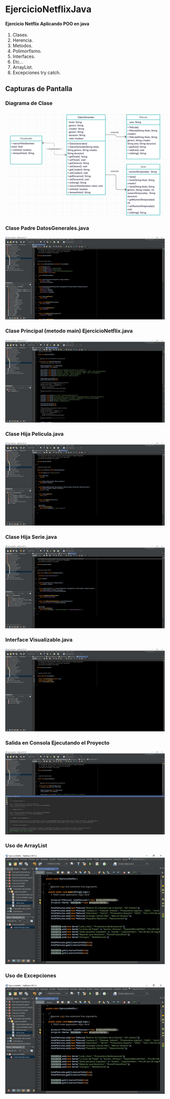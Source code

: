 # EjercicioNetflixJava

#### Ejercicio Netflix Aplicando POO en java 

1. Clases. 
2. Herencia.
3. Metodos.
4. Polimorfismo.
5. Interfaces.
6. Etc...
7. ArrayList.
8. Excepciones try catch.

## Capturas de Pantalla

### Diagrama de Clase

![captura01](https://github.com/WalterGaldamezWeb/EjercicioNetflixJava/blob/master/capturas_pantalla/07.png)

### Clase Padre DatosGenerales.java

![captura01](https://github.com/WalterGaldamezWeb/EjercicioNetflixJava/blob/master/capturas_pantalla/01.png)

### Clase Principal (metodo main) EjercicioNetflix.java

![captura01](https://github.com/WalterGaldamezWeb/EjercicioNetflixJava/blob/master/capturas_pantalla/02.png)

### Clase Hija Pelicula.java

![captura01](https://github.com/WalterGaldamezWeb/EjercicioNetflixJava/blob/master/capturas_pantalla/03.png)

### Clase Hija Serie.java

![captura01](https://github.com/WalterGaldamezWeb/EjercicioNetflixJava/blob/master/capturas_pantalla/04.png)

### Interface Visualizable.java

![captura01](https://github.com/WalterGaldamezWeb/EjercicioNetflixJava/blob/master/capturas_pantalla/05.png)

### Salida en Consola Ejecutando el Proyecto

![captura01](https://github.com/WalterGaldamezWeb/EjercicioNetflixJava/blob/master/capturas_pantalla/06.png)

### Uso de ArrayList

![captura01](https://github.com/WalterGaldamezWeb/EjercicioNetflixJava/blob/master/capturas_pantalla/08.png)

### Uso de Excepciones

![captura01](https://github.com/WalterGaldamezWeb/EjercicioNetflixJava/blob/master/capturas_pantalla/08.png)

